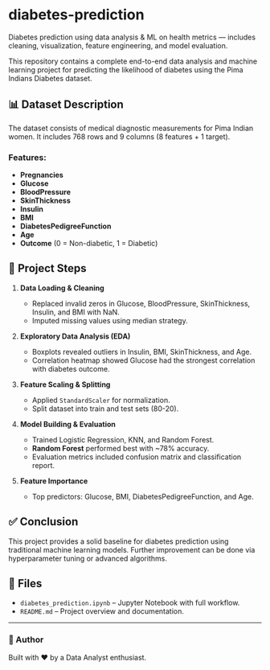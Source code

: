 # diabetes-prediction
Diabetes prediction using data analysis &amp; ML on health metrics — includes cleaning, visualization, feature engineering, and model evaluation.

This repository contains a complete end-to-end data analysis and machine learning project for predicting the likelihood of diabetes using the Pima Indians Diabetes dataset.

## 📊 Dataset Description
The dataset consists of medical diagnostic measurements for Pima Indian women. It includes 768 rows and 9 columns (8 features + 1 target).

### Features:
- **Pregnancies**
- **Glucose**
- **BloodPressure**
- **SkinThickness**
- **Insulin**
- **BMI**
- **DiabetesPedigreeFunction**
- **Age**
- **Outcome** (0 = Non-diabetic, 1 = Diabetic)

## 📌 Project Steps
1. **Data Loading & Cleaning**
   - Replaced invalid zeros in Glucose, BloodPressure, SkinThickness, Insulin, and BMI with NaN.
   - Imputed missing values using median strategy.

2. **Exploratory Data Analysis (EDA)**
   - Boxplots revealed outliers in Insulin, BMI, SkinThickness, and Age.
   - Correlation heatmap showed Glucose had the strongest correlation with diabetes outcome.

3. **Feature Scaling & Splitting**
   - Applied `StandardScaler` for normalization.
   - Split dataset into train and test sets (80-20).

4. **Model Building & Evaluation**
   - Trained Logistic Regression, KNN, and Random Forest.
   - **Random Forest** performed best with ~78% accuracy.
   - Evaluation metrics included confusion matrix and classification report.

5. **Feature Importance**
   - Top predictors: Glucose, BMI, DiabetesPedigreeFunction, and Age.

## ✅ Conclusion
This project provides a solid baseline for diabetes prediction using traditional machine learning models. Further improvement can be done via hyperparameter tuning or advanced algorithms.

## 📁 Files
- `diabetes_prediction.ipynb` – Jupyter Notebook with full workflow.
- `README.md` – Project overview and documentation.

---

### 🔗 Author
Built with ❤️ by a Data Analyst enthusiast.
